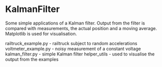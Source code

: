 KalmanFilter
============

Some simple applications of a Kalman filter. Output from the filter is compared with 
measurements, the actual position and a moving average. Matplotlib is used for
visualisation.

railtruck_example.py - railtruck subject to random accelerations
voltmeter_example.py - noisy measurement of a constant voltage
kalman_filter.py - simple Kalman filter
helper_utils - used to visualise the output from the examples
